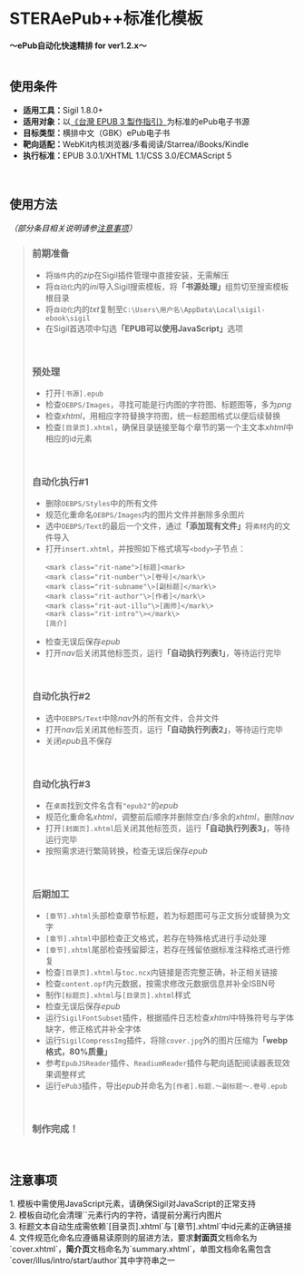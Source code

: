 # STERAePub++标准化模板<br/>
<b>～ePub自动化快速精排 for ver1.2.x～</b>
<br/><br/>

## 使用条件
- <b>适用工具：</b>Sigil 1.8.0+
- <b>适用对象：</b>以[《台灣 EPUB 3 製作指引》](https://github.com/dpublishing/epub3guide)为标准的ePub电子书源
- <b>目标类型：</b>横排中文（GBK）ePub电子书
- <b>靶向适配：</b>WebKit内核浏览器/多看阅读/Starrea/iBooks/Kindle
- <b>执行标准：</b>EPUB 3.0.1/XHTML 1.1/CSS 3.0/ECMAScript 5
<br/>

## 使用方法
*（部分条目相关说明请参[注意事项](#tips)）*

>### 前期准备
>- 将`插件`内的*zip*在Sigil插件管理中直接安装，无需解压
>- 将`自动化`内的*ini*导入Sigil搜索模板，将<b>「书源处理」</b>组剪切至搜索模板根目录
>- 将`自动化`内的*txt*复制至`C:\Users\用户名\AppData\Local\sigil-ebook\sigil`
>- 在Sigil首选项中勾选<b>「EPUB可以使用JavaScript」</b>选项
><br/>
>
>### 预处理
>- 打开`[书源].epub`
>- 检查`OEBPS/Images`，寻找可能是行内图的字符图、标题图等，多为*png*
>- 检查*xhtml*，用相应字符替换字符图，统一标题图格式以便后续替换
>- 检查`[目录页].xhtml`，确保目录链接至每个章节的第一个主文本*xhtml*中相应的id元素
><br/>
>
>### 自动化执行\#1
>- 删除`OEBPS/Styles`中的所有文件
>- 规范化重命名`OEBPS/Images`内的图片文件并删除多余图片
>- 选中`OEBPS/Text`的最后一个文件，通过<b>「添加现有文件」</b>将`素材`内的文件导入
>- 打开`insert.xhtml`，并按照如下格式填写`<body>`子节点：
>	<pre><code>&lt;mark class="rit-name"&gt;[标题]&lt;mark&gt;
>	&lt;mark class="rit-number"\&gt;[卷号]&lt;/mark\&gt;
>	&lt;mark class="rit-subname"\&gt;[副标题]&lt;/mark\&gt;
>	&lt;mark class="rit-author"\&gt;[作者]&lt;/mark\&gt;
>	&lt;mark class="rit-aut-illu"\&gt;[画师]&lt;/mark\&gt;
>	&lt;mark class="rit-intro"\&gt;&lt;/mark\&gt;
>	[简介]</code></pre>
>- 检查无误后保存*epub*
>- 打开*nav*后关闭其他标签页，运行<b>「自动执行列表1」</b>，等待运行完毕
><br/>
> 
>### 自动化执行#2
>- 选中`OEBPS/Text`中除*nav*外的所有文件，合并文件
>- 打开*nav*后关闭其他标签页，运行<b>「自动执行列表2」</b>，等待运行完毕
>- 关闭*epub*且不保存
><br/>
>
>### 自动化执行#3
>- 在`桌面`找到文件名含有`"epub2"`的*epub*
>- 规范化重命名*xhtml*，调整前后顺序并删除空白/多余的*xhtml*，删除*nav*
>- 打开`[封面页].xhtml`后关闭其他标签页，运行<b>「自动执行列表3」</b>，等待运行完毕
>- 按照需求进行繁简转换，检查无误后保存*epub*
><br/>
>
>### 后期加工
>- `[章节].xhtml`头部检查章节标题，若为标题图可与正文拆分或替换为文字
>- `[章节].xhtml`中部检查正文格式，若存在特殊格式进行手动处理
>- `[章节].xhtml`尾部检查残留脚注，若存在残留依据标准注释格式进行修复
>- 检查`[目录页].xhtml`与`toc.ncx`内链接是否完整正确，补正相关链接
>- 检查`content.opf`内元数据，按需求修改元数据信息并补全ISBN号
>- 制作`[标题页].xhtml`与`[目录页].xhtml`样式
>- 检查无误后保存*epub*
>- 运行`SigilFontSubset`插件，根据插件日志检查*xhtml*中特殊符号与字体缺字，修正格式并补全字体
>- 运行`SigilCompressImg`插件，将除`cover.jpg`外的图片压缩为<b>「webp格式，80%质量」</b>
>- 参考`EpubJSReader`插件、`ReadiumReader`插件与靶向适配阅读器表现效果调整样式
>- 运行`ePub3`插件，导出*epub*并命名为`[作者].标题.～副标题～.卷号.epub`
><br/>
>
>### 制作完成！

<br/>

<h2 id="tips">注意事项</h2>
1. 模板中需使用JavaScript元素，请确保Sigil对JavaScript的正常支持<br/>
2. 模板自动化会清理`<img>`元素行内的字符，请提前分离行内图片<br/>
3. 标题文本自动生成需依赖`[目录页].xhtml`与`[章节].xhtml`中id元素的正确链接<br/>
4. 文件规范化命名应遵循易读原则的层进方法，要求<b>封面页</b>文档命名为`cover.xhtml`，<b>简介页</b>文档命名为`summary.xhtml`，单图文档命名需包含`cover/illus/intro/start/author`其中字符串之一